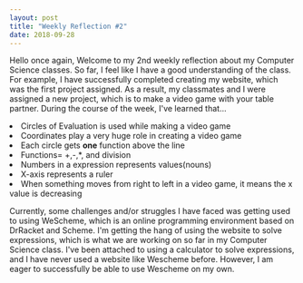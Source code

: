 ```yaml
---
layout: post
title: "Weekly Reflection #2"
date: 2018-09-28
---
```


<p>Hello once again, Welcome to my 2nd weekly reflection about my Computer Science classes. So far, I feel like I have a good understanding of the class. For example, I have successfully completed creating my website, which was the first project assigned. As a result, my classmates and I were assigned a new project, which is to make a video game with your table partner. During the course of the week, I've learned that...</p>

<li>Circles of Evaluation is used while making a video game</li>
<li>Coordinates play a very huge role in creating a video game</li>
<li>Each circle gets <strong>one</strong> function above the line</li>
<li>Functions= +,-,*, and division</li>
<li>Numbers in a expression represents values(nouns)</li>
<li>X-axis represents a ruler</li>
<li>When something moves from right to left in a video game, it means the x value is decreasing</li>
  

<p>Currently, some challenges and/or struggles I have faced was getting used to using WeScheme, which is an online programming environment based on DrRacket and Scheme. I'm getting the hang of using the website to solve expressions, which is what we are working on so far in my Computer Science class. I've been attached to using a calculator to solve expressions, and I have never used a website like Wescheme before. However, I am eager to successfully be able to use Wescheme on my own.</p>
